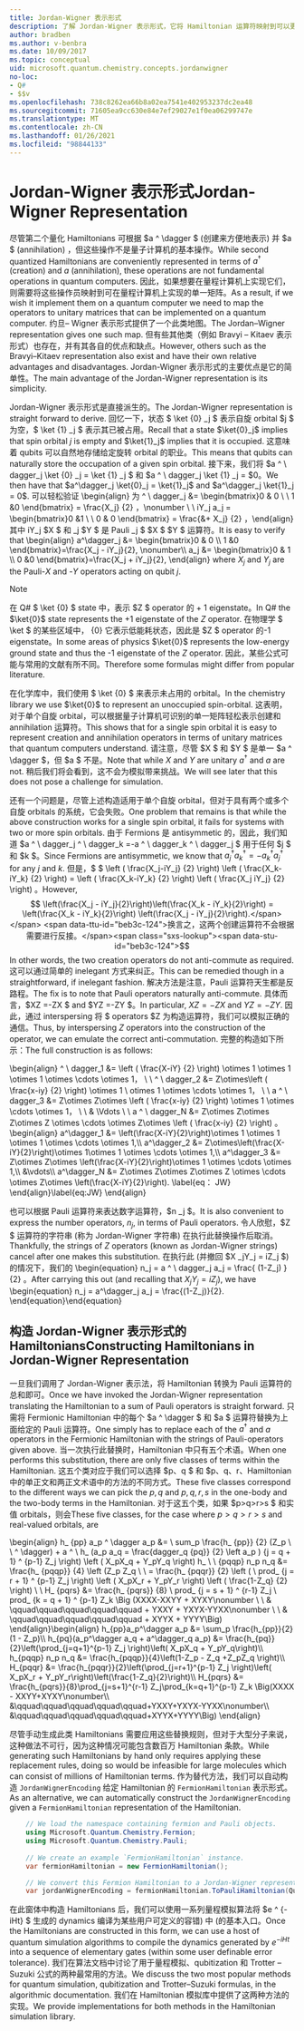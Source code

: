 ```yaml
---
title: Jordan-Wigner 表示形式
description: 了解 Jordan-Wigner 表示形式，它将 Hamiltonian 运算符映射到可以更轻松地在量程计算机上实现的单一矩阵。
author: bradben
ms.author: v-benbra
ms.date: 10/09/2017
ms.topic: conceptual
uid: microsoft.quantum.chemistry.concepts.jordanwigner
no-loc:
- Q#
- $$v
ms.openlocfilehash: 738c8262ea66b8a02ea7541e402953237dc2ea48
ms.sourcegitcommit: 71605ea9cc630e84e7ef29027e1f0ea06299747e
ms.translationtype: MT
ms.contentlocale: zh-CN
ms.lasthandoff: 01/26/2021
ms.locfileid: "98844133"
---
```

# <a name="jordan-wigner-representation"></a><span data-ttu-id="beb3c-103">Jordan-Wigner 表示形式</span><span class="sxs-lookup"><span data-stu-id="beb3c-103">Jordan-Wigner Representation</span></span>

<span data-ttu-id="beb3c-104">尽管第二个量化 Hamiltonians 可根据 $a ^ \dagger $ (创建来方便地表示) 并 $a $ (annihilation) ，但这些操作不是量子计算机的基本操作。</span><span class="sxs-lookup"><span data-stu-id="beb3c-104">While second quantized Hamiltonians are conveniently represented in terms of $a^\dagger$ (creation) and $a$ (annihilation), these operations are not fundamental operations in quantum computers.</span></span>
<span data-ttu-id="beb3c-105">因此，如果想要在量程计算机上实现它们，则需要将这些操作员映射到可在量程计算机上实现的单一矩阵。</span><span class="sxs-lookup"><span data-stu-id="beb3c-105">As a result, if we wish it implement them on a quantum computer we need to map the operators to unitary matrices that can be implemented on a quantum computer.</span></span>
<span data-ttu-id="beb3c-106">约旦– Wigner 表示形式提供了一个此类地图。</span><span class="sxs-lookup"><span data-stu-id="beb3c-106">The Jordan–Wigner representation gives one such map.</span></span>
<span data-ttu-id="beb3c-107">但有些其他类（例如 Bravyi – Kitaev 表示形式）也存在，并有其各自的优点和缺点。</span><span class="sxs-lookup"><span data-stu-id="beb3c-107">However, others such as the Bravyi–Kitaev representation also exist and have their own relative advantages and disadvantages.</span></span>
<span data-ttu-id="beb3c-108">Jordan-Wigner 表示形式的主要优点是它的简单性。</span><span class="sxs-lookup"><span data-stu-id="beb3c-108">The main advantage of the Jordan-Wigner representation is its simplicity.</span></span>

<span data-ttu-id="beb3c-109">Jordan-Wigner 表示形式是直接派生的。</span><span class="sxs-lookup"><span data-stu-id="beb3c-109">The Jordan-Wigner representation is straight forward to derive.</span></span>
<span data-ttu-id="beb3c-110">回忆一下，状态 $ \ket {0} _j $ 表示自旋 orbital $j $ 为空，$ \ket {1} _j $ 表示其已被占用。</span><span class="sxs-lookup"><span data-stu-id="beb3c-110">Recall that a state $\ket{0}_j$ implies that spin orbital $j$ is empty and $\ket{1}_j$ implies that it is occupied.</span></span>
<span data-ttu-id="beb3c-111">这意味着 qubits 可以自然地存储给定旋转 orbital 的职业。</span><span class="sxs-lookup"><span data-stu-id="beb3c-111">This means that qubits can naturally store the occupation of a given spin orbital.</span></span>
<span data-ttu-id="beb3c-112">接下来，我们将 $a ^ \ dagger_j \ket {0} _j = \ket {1} _j $ 和 $a ^ \ dagger_j \ket {1} _j = $0。</span><span class="sxs-lookup"><span data-stu-id="beb3c-112">We then have that $a^\dagger_j \ket{0}_j = \ket{1}_j$ and $a^\dagger_j \ket{1}_j = 0$.</span></span>
<span data-ttu-id="beb3c-113">可以轻松验证 \begin{align} 为 ^ \ dagger_j &= \begin{bmatrix}0 & 0 \\ \ 1 &0 \end{bmatrix} = \frac{X_j} {2} ，\nonumber \\ \\ iY_j a_j = \begin{bmatrix}0 &1 \\ \ 0 & 0 \end{bmatrix} = \frac{&+ X_j} {2} ，\end{align} 其中 iY_j $X $ 和 _j $Y $ 是 Pauli _j $ $X $ $Y $ 运算符。</span><span class="sxs-lookup"><span data-stu-id="beb3c-113">It is easy to verify that \begin{align} a^\dagger_j &= \begin{bmatrix}0 & 0 \\\ 1 &0 \end{bmatrix}=\frac{X_j - iY_j}{2}, \nonumber\\\\ a_j &= \begin{bmatrix}0 & 1 \\\ 0 &0 \end{bmatrix}=\frac{X_j + iY_j}{2}, \end{align} where $X_j$ and $Y_j$ are the Pauli-$X$ and -$Y$ operators acting on qubit $j$.</span></span>

>[!NOTE]
> <span data-ttu-id="beb3c-114">在 Q# $ \ket {0} $ state 中，表示 $Z $ operator 的 + 1 eigenstate。</span><span class="sxs-lookup"><span data-stu-id="beb3c-114">In Q# the $\ket{0}$ state represents the +1 eigenstate of the $Z$ operator.</span></span> <span data-ttu-id="beb3c-115">在物理学 $ \ket $ 的某些区域中， {0} 它表示低能耗状态，因此是 $Z $ operator 的-1 eigenstate。</span><span class="sxs-lookup"><span data-stu-id="beb3c-115">In some areas of physics $\ket{0}$ represents the low-energy ground state and thus the -1 eigenstate of the $Z$ operator.</span></span> <span data-ttu-id="beb3c-116">因此，某些公式可能与常用的文献有所不同。</span><span class="sxs-lookup"><span data-stu-id="beb3c-116">Therefore some formulas might differ from popular literature.</span></span>

<span data-ttu-id="beb3c-117">在化学库中，我们使用 $ \ket {0} $ 来表示未占用的 orbital。</span><span class="sxs-lookup"><span data-stu-id="beb3c-117">In the chemistry library we use $\ket{0}$ to represent an unoccupied spin-orbital.</span></span>
<span data-ttu-id="beb3c-118">这表明，对于单个自旋 orbital，可以根据量子计算机可识别的单一矩阵轻松表示创建和 annihilation 运算符。</span><span class="sxs-lookup"><span data-stu-id="beb3c-118">This shows that for a single spin orbital it is easy to represent creation and annihilation operators in terms of unitary matrices that quantum computers understand.</span></span>
<span data-ttu-id="beb3c-119">请注意，尽管 $X $ 和 $Y $ 是单一 $a ^ \dagger $，但 $a $ 不是。</span><span class="sxs-lookup"><span data-stu-id="beb3c-119">Note that while $X$ and $Y$ are unitary $a^\dagger$ and $a$ are not.</span></span>
<span data-ttu-id="beb3c-120">稍后我们将会看到，这不会为模拟带来挑战。</span><span class="sxs-lookup"><span data-stu-id="beb3c-120">We will see later that this does not pose a challenge for simulation.</span></span>

<span data-ttu-id="beb3c-121">还有一个问题是，尽管上述构造适用于单个自旋 orbital，但对于具有两个或多个自旋 orbitals 的系统，它会失败。</span><span class="sxs-lookup"><span data-stu-id="beb3c-121">One problem that remains is that while the above construction works for a single spin orbital, it fails for systems with two or more spin orbitals.</span></span>
<span data-ttu-id="beb3c-122">由于 Fermions 是 antisymmetic 的，因此，我们知道 $a ^ \ dagger_j ^ \ dagger_k =-a ^ \ dagger_k ^ \ dagger_j $ 用于任何 $j $ 和 $k $。</span><span class="sxs-lookup"><span data-stu-id="beb3c-122">Since Fermions are antisymmetic, we know that $a^\dagger_j a^\dagger_k = - a^\dagger_k a^\dagger_j$ for any $j$ and $k$.</span></span>
<span data-ttu-id="beb3c-123">但是，$ $ \left ( \frac{X_j-iY_j} {2} \right) \left ( \frac{X_k-iY_k} {2} \right) = \left ( \frac{X_k-iY_k} {2} \right) \left ( \frac{X_j iY_j} {2} \right) 。</span><span class="sxs-lookup"><span data-stu-id="beb3c-123">However, $$ \left(\frac{X_j - iY_j}{2}\right)\left(\frac{X_k - iY_k}{2}\right) = \left(\frac{X_k - iY_k}{2}\right) \left(\frac{X_j - iY_j}{2}\right).</span></span>
<span data-ttu-id="beb3c-124">换言之，这两个创建运算符不会根据需要进行反接。</span><span class="sxs-lookup"><span data-stu-id="beb3c-124">$$ In other words, the two creation operators do not anti-commute as required.</span></span>
<span data-ttu-id="beb3c-125">这可以通过简单的 inelegant 方式来纠正。</span><span class="sxs-lookup"><span data-stu-id="beb3c-125">This can be remedied though in a straightforward, if inelegant fashion.</span></span>
<span data-ttu-id="beb3c-126">解决方法是注意，Pauli 运算符天生都是反路程。</span><span class="sxs-lookup"><span data-stu-id="beb3c-126">The fix is to note that Pauli operators naturally anti-commute.</span></span>
<span data-ttu-id="beb3c-127">具体而言，$XZ =-ZX $ and $YZ =-ZY $。</span><span class="sxs-lookup"><span data-stu-id="beb3c-127">In particular, $XZ = -ZX$ and $YZ=-ZY$.</span></span>
<span data-ttu-id="beb3c-128">因此，通过 interspersing 将 $ operators $Z 为构造运算符，我们可以模拟正确的通信。</span><span class="sxs-lookup"><span data-stu-id="beb3c-128">Thus, by interspersing $Z$ operators into the construction of the operator, we can emulate the correct anti-commutation.</span></span>
<span data-ttu-id="beb3c-129">完整的构造如下所示：</span><span class="sxs-lookup"><span data-stu-id="beb3c-129">The full construction is as follows:</span></span> 

<span data-ttu-id="beb3c-130">\begin{align} ^ \ dagger_1 &= \left ( \frac{X-iY} {2} \right) \otimes 1 \otimes 1 \otimes 1 \otimes \cdots \otimes 1， \\ \\ ^ \ dagger_2 &= Z\otimes\left ( \frac{x-iy} {2} \right) \otimes 1 \ otimes 1 \otimes \cdots \otimes 1， \\ \\ a ^ \ dagger_3 &= Z\otimes Z\otimes \left ( \frac{x-iy} {2} \right) \otimes 1 \otimes \cdots \otimes 1， \\ \\ & \Vdots \\ \\ a ^ \ dagger_N &= Z\otimes Z\otimes Z\otimes Z \otimes \cdots \otimes Z\otimes \left ( \frac{x-iy} {2} \right) 。</span><span class="sxs-lookup"><span data-stu-id="beb3c-130">\begin{align} a^\dagger_1 &= \left(\frac{X-iY}{2}\right)\otimes 1 \otimes 1 \otimes 1 \otimes \cdots \otimes 1,\\\\ a^\dagger_2 &= Z\otimes\left(\frac{X-iY}{2}\right)\otimes 1\otimes 1 \otimes \cdots \otimes 1,\\\\ a^\dagger_3 &= Z\otimes Z\otimes \left(\frac{X-iY}{2}\right)\otimes 1 \otimes \cdots \otimes 1,\\\\ &\vdots\\\\ a^\dagger_N &= Z\otimes Z\otimes Z\otimes Z \otimes \cdots \otimes Z\otimes \left(\frac{X-iY}{2}\right).</span></span> <span data-ttu-id="beb3c-131">\label{eq： JW} \end{align}</span><span class="sxs-lookup"><span data-stu-id="beb3c-131">\label{eq:JW} \end{align}</span></span>

<span data-ttu-id="beb3c-132">也可以根据 Pauli 运算符来表达数字运算符，$n _j $。</span><span class="sxs-lookup"><span data-stu-id="beb3c-132">It is also convenient to express the number operators, $n_j$, in terms of Pauli operators.</span></span>
<span data-ttu-id="beb3c-133">令人欣慰，$Z $ 运算符的字符串 (称为 Jordan-Wigner 字符串) 在执行此替换操作后取消。</span><span class="sxs-lookup"><span data-stu-id="beb3c-133">Thankfully, the strings of $Z$ operators (known as Jordan-Wigner strings) cancel after one makes this substitution.</span></span>
<span data-ttu-id="beb3c-134">在执行此 (并撤回 $X _jY_j = iZ_j $) 的情况下，我们的 \begin{equation} n_j = a ^ \ dagger_j a_j = \frac{ (1-Z_j) } {2} 。</span><span class="sxs-lookup"><span data-stu-id="beb3c-134">After carrying this out (and recalling that $X_jY_j=iZ_j$), we have \begin{equation} n_j = a^\dagger_j a_j = \frac{(1-Z_j)}{2}.</span></span>
<span data-ttu-id="beb3c-135">\end{equation}</span><span class="sxs-lookup"><span data-stu-id="beb3c-135">\end{equation}</span></span>


## <a name="constructing-hamiltonians-in-jordan-wigner-representation"></a><span data-ttu-id="beb3c-136">构造 Jordan-Wigner 表示形式的 Hamiltonians</span><span class="sxs-lookup"><span data-stu-id="beb3c-136">Constructing Hamiltonians in Jordan-Wigner Representation</span></span>

<span data-ttu-id="beb3c-137">一旦我们调用了 Jordan-Wigner 表示法，将 Hamiltonian 转换为 Pauli 运算符的总和即可。</span><span class="sxs-lookup"><span data-stu-id="beb3c-137">Once we have invoked the Jordan-Wigner representation translating the Hamiltonian to a sum of Pauli operators is straight forward.</span></span>
<span data-ttu-id="beb3c-138">只需将 Fermionic Hamiltonian 中的每个 $a ^ \dagger $ 和 $a $ 运算符替换为上面给定的 Pauli 运算符。</span><span class="sxs-lookup"><span data-stu-id="beb3c-138">One simply has to replace each of the $a^\dagger$ and $a$ operators in the Fermionic Hamiltonian with the strings of Pauli-operators given above.</span></span>
<span data-ttu-id="beb3c-139">当一次执行此替换时，Hamiltonian 中只有五个术语。</span><span class="sxs-lookup"><span data-stu-id="beb3c-139">When one performs this substitution, there are only five classes of terms within the Hamiltonian.</span></span>
<span data-ttu-id="beb3c-140">这五个类对应于我们可以选择 $p、q $ 和 $p、q、r、Hamiltonian 中的单正文和两正文术语中的方法的不同方式。</span><span class="sxs-lookup"><span data-stu-id="beb3c-140">These five classes correspond to the different ways we can pick the $p,q$ and $p,q,r,s$ in the one-body and the two-body terms in the Hamiltonian.</span></span>
<span data-ttu-id="beb3c-141">对于这五个类，如果 $p>q>r>s $ 和实值 orbitals，则会</span><span class="sxs-lookup"><span data-stu-id="beb3c-141">These five classes, for the case where $p>q>r>s$ and real-valued orbitals, are</span></span>

<span data-ttu-id="beb3c-142">\begin{align} h_ {pp} a_p ^ \dagger a_p &= \ sum_p \frac{h_ {pp}} {2} (Z_p \\ \\ ^ \dagger) + a ^ \ h_ (a_p a_q = \frac{dagger_q {pq}} {2} \left a_p \) {j = q + 1} ^ {p-1} Z_j \right) \left ( X_pX_q + Y_pY_q \right) h_ \\ \\ {pqqp} n_p n_q &= \frac{h_ {pqqp}} {4} \left (Z_p Z_q \\ \\ = \frac{h_ {pqqr}} {2} \left ( \ prod_ {j = r + 1} ^ {p-1} Z_j \right) \left ( X_pX_r + Y_pY_r \right) \left ( \frac{1-Z_q} {2} \right) \\ \\ H_ {pqrs} &= \frac{h_ {pqrs}} {8} \ prod_ {j = s + 1} ^ {r-1} Z_j \ prod_ {k = q + 1} ^ {p-1} Z_k \Big (XXXX-XXYY + XYXY\nonumber \\ \\ & \qquad\qquad\qquad\qquad\qquad + YXXY + YXYX-YYXX\nonumber \\ \\ & \qquad\qquad\qquad\qquad\qquad + XYYX + YYYY\Big) \end{align}</span><span class="sxs-lookup"><span data-stu-id="beb3c-142">\begin{align} h_{pp}a_p^\dagger a_p &= \sum_p \frac{h_{pp}}{2}(1 - Z_p)\\\\ h_{pq}(a_p^\dagger a_q + a^\dagger_q a_p) &= \frac{h_{pq}}{2}\left(\prod_{j=q+1}^{p-1} Z_j \right)\left( X_pX_q + Y_pY_q\right)\\\\ h_{pqqp} n_p n_q &=  \frac{h_{pqqp}}{4}\left(1-Z_p - Z_q +Z_pZ_q \right)\\\\ H_{pqqr} &= \frac{h_{pqqr}}{2}\left(\prod_{j=r+1}^{p-1} Z_j \right)\left( X_pX_r + Y_pY_r\right)\left(\frac{1-Z_q}{2}\right)\\\\ H_{pqrs} &= \frac{h_{pqrs}}{8}\prod_{j=s+1}^{r-1} Z_j\prod_{k=q+1}^{p-1} Z_k \Big(XXXX - XXYY+XYXY\nonumber\\\\ &\qquad\qquad\qquad\qquad\qquad+YXXY+YXYX-YYXX\nonumber\\\\ &\qquad\qquad\qquad\qquad\qquad+XYYX+YYYY\Big) \end{align}</span></span>

<span data-ttu-id="beb3c-143">尽管手动生成此类 Hamiltonians 需要应用这些替换规则，但对于大型分子来说，这种做法不可行，因为这种情况可能包含数百万 Hamiltonian 条款。</span><span class="sxs-lookup"><span data-stu-id="beb3c-143">While generating such Hamiltonians by hand only requires applying these replacement rules, doing so would be infeasible for large molecules which can consist of millions of Hamiltonian terms.</span></span>
<span data-ttu-id="beb3c-144">作为替代方法，我们可以自动构造 `JordanWignerEncoding` 给定 Hamiltonian 的 `FermionHamiltonian` 表示形式。</span><span class="sxs-lookup"><span data-stu-id="beb3c-144">As an alternative, we can automatically construct the `JordanWignerEncoding` given a `FermionHamiltonian` representation of the Hamiltonian.</span></span>

```csharp
    // We load the namespace containing fermion and Pauli objects. 
    using Microsoft.Quantum.Chemistry.Fermion;
    using Microsoft.Quantum.Chemistry.Pauli;
    
    // We create an example `FermionHamiltonian` instance.
    var fermionHamiltonian = new FermionHamiltonian();

    // We convert this Fermion Hamiltonian to a Jordan-Wigner representation.
    var jordanWignerEncoding = fermionHamiltonian.ToPauliHamiltonian(QubitEncoding.JordanWigner);
```

<span data-ttu-id="beb3c-145">在此窗体中构造 Hamiltonians 后，我们可以使用一系列量程模拟算法将 $e ^ {-iHt} $ 生成的 dynamics 编译为某些用户可定义的容错) 中 (的基本入口。</span><span class="sxs-lookup"><span data-stu-id="beb3c-145">Once the Hamiltonians are constructed in this form, we can use a host of quantum simulation algorithms to compile the dynamics generated by $e^{-iHt}$ into a sequence of elementary gates (within some user definable error tolerance).</span></span>
<span data-ttu-id="beb3c-146">我们在算法文档中讨论了用于量程模拟、qubitization 和 Trotter – Suzuki 公式的两种最常用的方法。</span><span class="sxs-lookup"><span data-stu-id="beb3c-146">We discuss the two most popular methods for quantum simulation, qubitization and Trotter–Suzuki formulas, in the algorithmic documentation.</span></span> <span data-ttu-id="beb3c-147">我们在 Hamiltonian 模拟库中提供了这两种方法的实现。</span><span class="sxs-lookup"><span data-stu-id="beb3c-147">We provide implementations for both methods in the Hamiltonian simulation library.</span></span>
